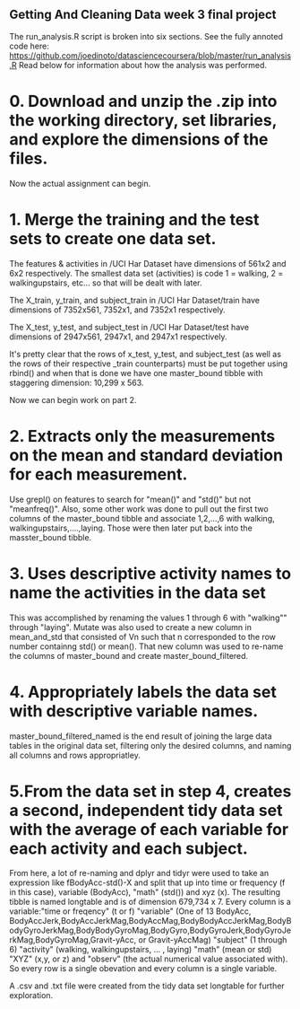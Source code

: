 ## Getting And Cleaning Data week 3 final project

The run_analysis.R script is broken into six sections. 
See the fully annoted code here: https://github.com/joedinoto/datasciencecoursera/blob/master/run_analysis.R
Read below for information about how the analysis was performed.

# 0. Download and unzip the .zip into the working directory, set libraries, and explore the dimensions of the files. 

Now the actual assignment can begin.

# 1. Merge the training and the test sets to create one data set. 

The features & activities in /UCI Har Dataset have dimensions of 561x2 and 6x2 respectively. The smallest data set (activities) is code 1 = walking, 2 = walkingupstairs, etc... so that will be dealt with later. 

The X_train, y_train, and subject_train in /UCI Har Dataset/train have dimensions of 7352x561, 7352x1, and 7352x1 respectively.

The X_test, y_test, and subject_test in /UCI Har Dataset/test have dimensions of 2947x561, 2947x1, and 2947x1 respectively. 

It's pretty clear that the rows of x_test, y_test, and subject_test (as well as the rows of their respective _train counterparts) must be put together using rbind() and when that is done we have one master_bound tibble with staggering dimension: 10,299 x 563.

Now we can begin work on part 2. 

# 2. Extracts only the measurements on the mean and standard deviation for each measurement.

Use grepl() on features to search for "mean()" and "std()" but not "meanfreq()".
Also, some other work was done to pull out the first two columns of the master_bound tibble and associate 1,2,...,6 with walking, walkingupstairs,....,laying. Those were then later put back into the masster_bound tibble. 

# 3. Uses descriptive activity names to name the activities in the data set

This was accomplished by renaming the values 1 through 6 with "walking"" through "laying". Mutate was also used to create a new column in mean_and_std that consisted of Vn such that n corresponded to the row number containng std() or mean(). That new column was used to re-name the columns of master_bound and create master_bound_filtered. 

# 4. Appropriately labels the data set with descriptive variable names.

master_bound_filtered_named is the end result of joining the large data tables in the original data set, filtering only the desired columns, and naming all columns and rows appropriatley. 

# 5.From the data set in step 4, creates a second, independent tidy data set with the average of each variable for each activity and each subject.

From here, a lot of re-naming and dplyr and tidyr were used to take an expression like fBodyAcc-std()-X and split that up into time or frequency (f in this case), variable (BodyAcc), "math" (std()) and xyz (x). The resulting tibble is named longtable and is of dimension 679,734 x 7. Every column is a variable:"time or freqency" (t or f) "variable" (One of 13 BodyAcc, BodyAccJerk,BodyAccJerkMag,BodyAccMag,BodyBodyAccJerkMag,BodyBodyGyroJerkMag,BodyBodyGyroMag,BodyGyro,BodyGyroJerk,BodyGyroJerkMag,BodyGyroMag,Gravit-yAcc, or Gravit-yAccMag)  "subject" (1 through 6) "activity" (walking, walkingupstairs, ... , laying) "math" (mean or std) "XYZ" (x,y, or z) and "observ" (the actual numerical value associated with). So every row is a single obevation and every column is a single variable. 

A .csv and .txt file were created from the tidy data set longtable for further exploration. 